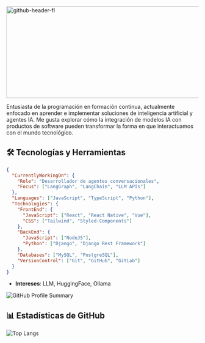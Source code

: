 <img width="1326" height="240" alt="github-header-fl" src="https://github.com/user-attachments/assets/3dead9d0-d571-4bd1-a7bb-78c720262744" />

Entusiasta de la programación en formación continua, actualmente enfocado en aprender e implementar soluciones de inteligencia artificial y agentes IA. Me gusta explorar cómo la integración de modelos IA con productos de software pueden transformar la forma  en que interactuamos con el mundo tecnológico.

## 🛠️ Tecnologías y Herramientas

```json
{
  "CurrentlyWorkingOn": {
    "Role": "Desarrollador de agentes conversacionales",
    "Focus": ["LangGraph", "LangChain", "LLM APIs"]
  },
  "Languages": ["JavaScript", "TypeScript", "Python"],
  "Technologies": {
    "FrontEnd": {
      "JavaScript": ["React", "React Native", "Vue"],
      "CSS": ["Tailwind", "Styled-Components"]
    },
    "BackEnd": {      
      "JavaScript": ["NodeJS"],
      "Python": ["Django", "Django Rest Framework"]
    },
    "Databases": ["MySQL", "PostgreSQL"],
    "VersionControl": ["Git", "GitHub", "GitLab"]    
  }
}

```

- **Intereses**: LLM, HuggingFace, Ollama

![GitHub Profile Summary](https://github-profile-summary-cards.vercel.app/api/cards/profile-details?username=frand-lebaza&theme=radical) 

## 📊 Estadísticas de GitHub
 
![Top Langs](https://github-readme-stats.vercel.app/api/top-langs/?username=frand-lebaza&layout=compact&theme=radical)


